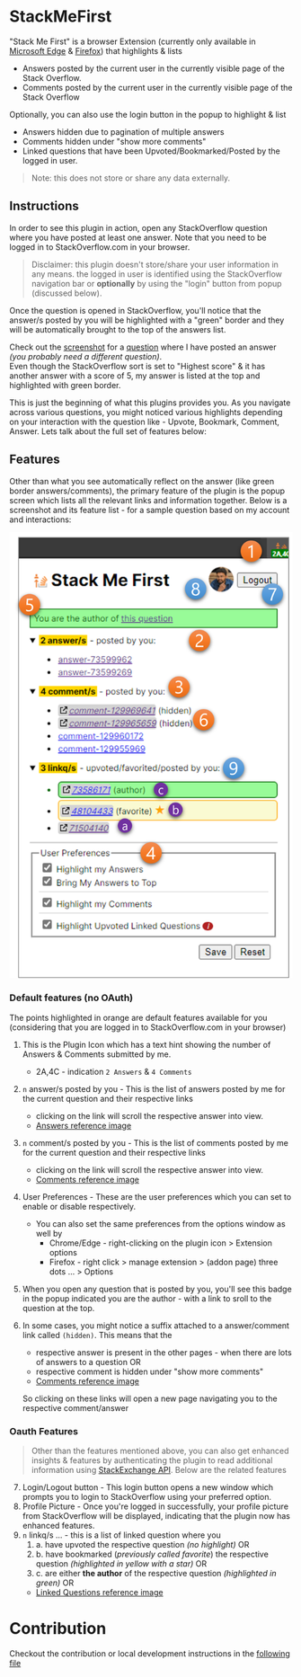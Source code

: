# StackMeFirst

"Stack Me First" is a browser Extension (currently only available in [Microsoft Edge][1] & [Firefox][2]) that highlights & lists

- Answers posted by the current user in the currently visible page of the Stack Overflow.
- Comments posted by the current user in the currently visible page of the Stack Overflow

Optionally, you can also use the login button in the popup to highlight & list

- Answers hidden due to pagination of multiple answers
- Comments hidden under "show more comments"
- Linked questions that have been Upvoted/Bookmarked/Posted by the logged in user.

> Note: this does not store or share any data externally.

## Instructions

In order to see this plugin in action, open any StackOverflow question where you have posted at least one answer. Note that you need to be logged in to StackOverflow.com in your browser.

> Disclaimer: this plugin doesn't store/share your user information in any means. the logged in user is identified using the StackOverflow navigation bar or **optionally** by using the "login" button from popup (discussed below).

Once the question is opened in StackOverflow, you'll notice that the answer/s posted by you will be highlighted with a "green" border and they will be automatically brought to the top of the answers list.

Check out the [screenshot][3] for a [question][4] where I have posted an answer _(you probably need a different question)_.\
Even though the StackOverflow sort is set to "Highest score" & it has another answer with a score of 5, my answer is listed at the top and highlighted with green border.

This is just the beginning of what this plugins provides you. As you navigate across various questions, you might noticed various highlights depending on your interaction with the question like - Upvote, Bookmark, Comment, Answer. Lets talk about the full set of features below:

## Features

Other than what you see automatically reflect on the answer (like green border answers/comments), the primary feature of the plugin is the popup screen which lists all the relevant links and information together. Below is a screenshot and its feature list - for a sample question based on my account and interactions:

![Screenshot of Popup window of "Stack Me First" plugin][5]

### Default features (no OAuth)

The points highlighted in orange are default features available for you (considering that you are logged in to StackOverflow.com in your browser)

1. This is the Plugin Icon which has a text hint showing the number of Answers & Comments submitted by me.
   - 2A,4C - indication `2 Answers` & `4 Comments`
2. `n` answer/s posted by you - This is the list of answers posted by me for the current question and their respective links
   - clicking on the link will scroll the respective answer into view.
   - [Answers reference image][3]
3. `n` comment/s posted by you - This is the list of comments posted by me for the current question and their respective links
   - clicking on the link will scroll the respective answer into view.
   - [Comments reference image][6]
4. User Preferences - These are the user preferences which you can set to enable or disable respectively.
   - You can also set the same preferences from the options window as well by
     - Chrome/Edge - right-clicking on the plugin icon > Extension options
     - Firefox - right click > manage extension > (addon page) three dots ... > Options
5. When you open any question that is posted by you, you'll see this badge in the popup indicated you are the author - with a link to sroll to the question at the top.
6. In some cases, you might notice a suffix attached to a answer/comment link called `(hidden)`. This means that the

   - respective answer is present in the other pages - when there are lots of answers to a question OR
   - respective comment is hidden under "show more comments"
   - [Comments reference image][6]

   So clicking on these links will open a new page navigating you to the respective comment/answer

### Oauth Features

> Other than the features mentioned above, you can also get enhanced insights & features by authenticating the plugin to read additional information using [StackExchange API][7]. Below are the related features

7. Login/Logout button - This login button opens a new window which prompts you to login to StackOverflow using your preferred option.
8. Profile Picture - Once you're logged in successfully, your profile picture from StackOverflow will be displayed, indicating that the plugin now has enhanced features.
9. `n` linkq/s ... - this is a list of linked question where you
   1. a. have upvoted the respective question _(no highlight)_ OR
   2. b. have bookmarked (_previously called favorite_) the respective question _(highlighted in yellow with a star)_ OR
   3. c. are either **the author** of the respective question _(highlighted in green)_ OR
   - [Linked Questions reference image][8]

# Contribution

Checkout the contribution or local development instructions in the [following file][9]

[1]: https://microsoftedge.microsoft.com/addons/detail/stack-me-first/andilefigneejkadafmdfcmjdnabfbhi
[2]: https://addons.mozilla.org/en-US/firefox/addon/stack-me-first/
[3]: ./Assets/Screenshots/Highlight_Sort%20answers.png
[4]: https://stackoverflow.com/q/20686440/6908282
[5]: ./Assets/Screenshots/Popup%20Instructions.png
[6]: ./Assets/Screenshots/Highlight%20comments.png
[7]: https://api.stackexchange.com/docs
[8]: ./Assets//Screenshots/Highlight%20Linked%20Questions.png
[9]: ./Contribution.md
